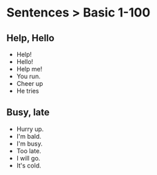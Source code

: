 # Sentences > Basic 1-100

## Help, Hello

- Help!
- Hello!
- Help me!
- You run.
- Cheer up
- He tries

## Busy, late

- Hurry up.
- I'm bald.
- I'm busy.
- Too late.
- I will go.
- It's cold.
